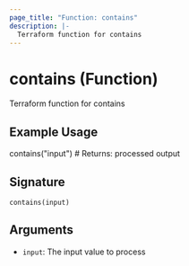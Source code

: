 ```yaml
---
page_title: "Function: contains"
description: |-
  Terraform function for contains
---
```


# contains (Function)

Terraform function for contains

## Example Usage

contains("input") # Returns: processed output

## Signature

``contains(input)``

## Arguments

- `input`: The input value to process

